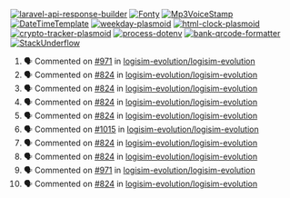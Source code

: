 [![laravel-api-response-builder](https://github-readme-stats.vercel.app/api/pin/?username=MarcinOrlowski&repo=laravel-api-response-builder&theme=default&hide_border=true&title_color=87c9c3&text_color=62696d&icon_color=636a6d&bg_color=30393e)](https://github.com/MarcinOrlowski/laravel-api-response-builder)
[![Fonty](https://github-readme-stats.vercel.app/api/pin/?username=MarcinOrlowski&repo=Fonty&theme=default&hide_border=true&title_color=87c9c3&text_color=62696d&icon_color=636a6d&bg_color=30393e)](https://github.com/MarcinOrlowski/Fonty)
[![Mp3VoiceStamp](https://github-readme-stats.vercel.app/api/pin/?username=MarcinOrlowski&repo=Mp3VoiceStamp&theme=default&hide_border=true&title_color=87c9c3&text_color=62696d&icon_color=636a6d&bg_color=30393e)](https://github.com/MarcinOrlowski/Mp3VoiceStamp)
[![DateTimeTemplate](https://github-readme-stats.vercel.app/api/pin/?username=MarcinOrlowski&repo=DateTimeTemplate&theme=default&hide_border=true&title_color=87c9c3&text_color=62696d&icon_color=636a6d&bg_color=30393e)](https://github.com/MarcinOrlowski/DateTimeTemplate)
[![weekday-plasmoid](https://github-readme-stats.vercel.app/api/pin/?username=MarcinOrlowski&repo=weekday-plasmoid&theme=default&hide_border=true&title_color=87c9c3&text_color=62696d&icon_color=636a6d&bg_color=30393e)](https://github.com/MarcinOrlowski/weekday-plasmoid)
[![html-clock-plasmoid](https://github-readme-stats.vercel.app/api/pin/?username=MarcinOrlowski&repo=html-clock-plasmoid&theme=default&hide_border=true&title_color=87c9c3&text_color=62696d&icon_color=636a6d&bg_color=30393e)](https://github.com/MarcinOrlowski/html-clock-plasmoid)
[![crypto-tracker-plasmoid](https://github-readme-stats.vercel.app/api/pin/?username=MarcinOrlowski&repo=crypto-tracker-plasmoid&theme=default&hide_border=true&title_color=87c9c3&text_color=62696d&icon_color=636a6d&bg_color=30393e)](https://github.com/MarcinOrlowski/crypto-tracker-plasmoid)
[![process-dotenv](https://github-readme-stats.vercel.app/api/pin/?username=MarcinOrlowski&repo=process-dotenv&theme=default&hide_border=true&title_color=87c9c3&text_color=62696d&icon_color=636a6d&bg_color=30393e)](https://github.com/MarcinOrlowski/process-dotenv)
[![bank-qrcode-formatter](https://github-readme-stats.vercel.app/api/pin/?username=MarcinOrlowski&repo=bank-qrcode-formatter&theme=default&hide_border=true&title_color=87c9c3&text_color=62696d&icon_color=636a6d&bg_color=30393e)](https://github.com/MarcinOrlowski/bank-qrcode-formatter)
[![StackUnderflow](https://github-readme-stats.vercel.app/api/pin/?username=MarcinOrlowski&repo=StackUnderflow&theme=default&hide_border=true&title_color=87c9c3&text_color=62696d&icon_color=636a6d&bg_color=30393e)](https://github.com/MarcinOrlowski/StackUnderflow)

<!--START_SECTION:activity-->
1. 🗣 Commented on [#971](https://github.com/logisim-evolution/logisim-evolution/issues/971) in [logisim-evolution/logisim-evolution](https://github.com/logisim-evolution/logisim-evolution)
2. 🗣 Commented on [#824](https://github.com/logisim-evolution/logisim-evolution/issues/824) in [logisim-evolution/logisim-evolution](https://github.com/logisim-evolution/logisim-evolution)
3. 🗣 Commented on [#824](https://github.com/logisim-evolution/logisim-evolution/issues/824) in [logisim-evolution/logisim-evolution](https://github.com/logisim-evolution/logisim-evolution)
4. 🗣 Commented on [#824](https://github.com/logisim-evolution/logisim-evolution/issues/824) in [logisim-evolution/logisim-evolution](https://github.com/logisim-evolution/logisim-evolution)
5. 🗣 Commented on [#824](https://github.com/logisim-evolution/logisim-evolution/issues/824) in [logisim-evolution/logisim-evolution](https://github.com/logisim-evolution/logisim-evolution)
6. 🗣 Commented on [#1015](https://github.com/logisim-evolution/logisim-evolution/issues/1015) in [logisim-evolution/logisim-evolution](https://github.com/logisim-evolution/logisim-evolution)
7. 🗣 Commented on [#824](https://github.com/logisim-evolution/logisim-evolution/issues/824) in [logisim-evolution/logisim-evolution](https://github.com/logisim-evolution/logisim-evolution)
8. 🗣 Commented on [#824](https://github.com/logisim-evolution/logisim-evolution/issues/824) in [logisim-evolution/logisim-evolution](https://github.com/logisim-evolution/logisim-evolution)
9. 🗣 Commented on [#971](https://github.com/logisim-evolution/logisim-evolution/issues/971) in [logisim-evolution/logisim-evolution](https://github.com/logisim-evolution/logisim-evolution)
10. 🗣 Commented on [#824](https://github.com/logisim-evolution/logisim-evolution/issues/824) in [logisim-evolution/logisim-evolution](https://github.com/logisim-evolution/logisim-evolution)
<!--END_SECTION:activity-->
